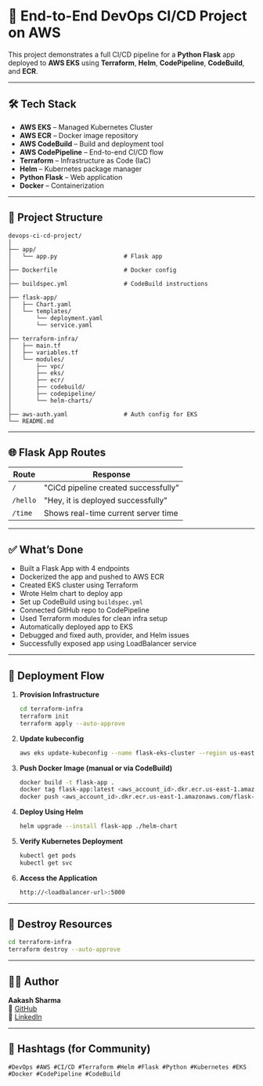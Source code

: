 ﻿# 🚀 End-to-End DevOps CI/CD Project on AWS

This project demonstrates a full CI/CD pipeline for a **Python Flask** app deployed to **AWS EKS** using **Terraform**, **Helm**, **CodePipeline**, **CodeBuild**, and **ECR**.

---

## 🛠 Tech Stack

- **AWS EKS** – Managed Kubernetes Cluster
- **AWS ECR** – Docker image repository
- **AWS CodeBuild** – Build and deployment tool
- **AWS CodePipeline** – End-to-end CI/CD flow
- **Terraform** – Infrastructure as Code (IaC)
- **Helm** – Kubernetes package manager
- **Python Flask** – Web application
- **Docker** – Containerization

---

## 📂 Project Structure

```
devops-ci-cd-project/
│
├── app/
│   └── app.py                   # Flask app
│
├── Dockerfile                   # Docker config
│
├── buildspec.yml                # CodeBuild instructions
│
├── flask-app/
│   ├── Chart.yaml
│   └── templates/
│       └── deployment.yaml
│       └── service.yaml
│
├── terraform-infra/
│   ├── main.tf
│   ├── variables.tf
│   └── modules/
│       ├── vpc/
│       ├── eks/
│       ├── ecr/
│       ├── codebuild/
│       ├── codepipeline/
│       └── helm-charts/
│
├── aws-auth.yaml                # Auth config for EKS
└── README.md
```

---

## 🌐 Flask App Routes

| Route    | Response                                |
|----------|------------------------------------------|
| `/`      | "CiCd pipeline created successfully"     |
| `/hello` | "Hey, it is deployed successfully"       |
| `/time`  | Shows real-time current server time      |

---

## ✅ What’s Done

- Built a Flask App with 4 endpoints
- Dockerized the app and pushed to AWS ECR
- Created EKS cluster using Terraform
- Wrote Helm chart to deploy app
- Set up CodeBuild using `buildspec.yml`
- Connected GitHub repo to CodePipeline
- Used Terraform modules for clean infra setup
- Automatically deployed app to EKS
- Debugged and fixed auth, provider, and Helm issues
- Successfully exposed app using LoadBalancer service

---

## 🚀 Deployment Flow

1. **Provision Infrastructure**
   ```bash
   cd terraform-infra
   terraform init
   terraform apply --auto-approve
   ```

2. **Update kubeconfig**
   ```bash
   aws eks update-kubeconfig --name flask-eks-cluster --region us-east-1
   ```

3. **Push Docker Image (manual or via CodeBuild)**
   ```bash
   docker build -t flask-app .
   docker tag flask-app:latest <aws_account_id>.dkr.ecr.us-east-1.amazonaws.com/flask-app:latest
   docker push <aws_account_id>.dkr.ecr.us-east-1.amazonaws.com/flask-app:latest
   ```

4. **Deploy Using Helm**
   ```bash
   helm upgrade --install flask-app ./helm-chart
   ```

5. **Verify Kubernetes Deployment**
   ```bash
   kubectl get pods
   kubectl get svc
   ```

6. **Access the Application**
   ```bash
   http://<loadbalancer-url>:5000
   ```

---

## 🧹 Destroy Resources

```bash
cd terraform-infra
terraform destroy --auto-approve
```

---

## 🙋‍♂️ Author

**Aakash Sharma**  
🔗 [GitHub](https://github.com/sharmaaakash170)  
🔗 [LinkedIn](https://www.linkedin.com/in/aakash-sharma-8937b81aa/)

---

## 📌 Hashtags (for Community)

`#DevOps #AWS #CI/CD #Terraform #Helm #Flask #Python #Kubernetes #EKS #Docker #CodePipeline #CodeBuild`
